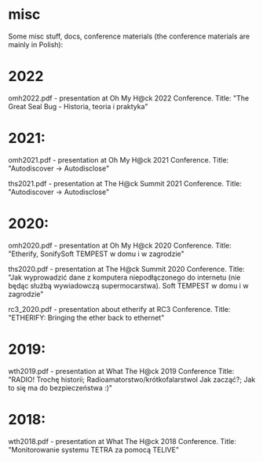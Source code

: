 # misc
Some misc stuff, docs, conference materials (the conference materials are mainly in Polish):


# 2022
omh2022.pdf - presentation at Oh My H@ck 2022 Conference. Title: "The Great Seal Bug - Historia, teoria i praktyka"


# 2021:
omh2021.pdf - presentation at Oh My H@ck 2021 Conference. Title: "Autodiscover -> Autodisclose"

ths2021.pdf - presentation at The H@ck Summit 2021 Conference. Title: "Autodiscover -> Autodisclose"


# 2020: 
omh2020.pdf - presentation at Oh My H@ck 2020 Conference. Title: "Etherify, SonifySoft TEMPEST w domu i w zagrodzie"

ths2020.pdf - presentation at The H@ck Summit 2020 Conference. Title: "Jak wyprowadzić dane z komputera niepodłączonego do internetu (nie będąc służbą wywiadowczą supermocarstwa). Soft TEMPEST w domu i w zagrodzie"

rc3_2020.pdf - presentation about etherify at RC3 Conference. Title: "ETHERIFY: Bringing the ether back to ethernet"


# 2019:
wth2019.pdf - presentation at What The H@ck 2019 Conference Title: "RADIO! Trochę historii; Radioamatorstwo/krótkofalarstwol Jak zacząć?; Jak to się ma do bezpieczeństwa :)"


# 2018:
wth2018.pdf - presentation at What The H@ck 2018 Conference. Title: "Monitorowanie systemu TETRA za pomocą TELIVE"

